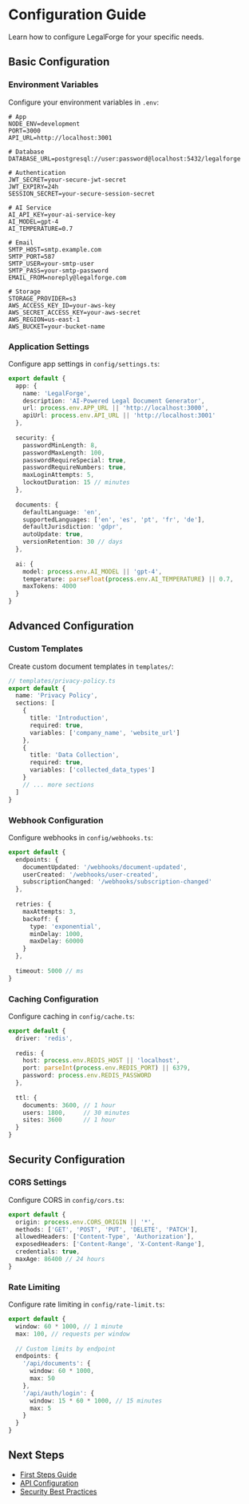 # Configuration Guide

Learn how to configure LegalForge for your specific needs.

## Basic Configuration

### Environment Variables

Configure your environment variables in `.env`:

```env
# App
NODE_ENV=development
PORT=3000
API_URL=http://localhost:3001

# Database
DATABASE_URL=postgresql://user:password@localhost:5432/legalforge

# Authentication
JWT_SECRET=your-secure-jwt-secret
JWT_EXPIRY=24h
SESSION_SECRET=your-secure-session-secret

# AI Service
AI_API_KEY=your-ai-service-key
AI_MODEL=gpt-4
AI_TEMPERATURE=0.7

# Email
SMTP_HOST=smtp.example.com
SMTP_PORT=587
SMTP_USER=your-smtp-user
SMTP_PASS=your-smtp-password
EMAIL_FROM=noreply@legalforge.com

# Storage
STORAGE_PROVIDER=s3
AWS_ACCESS_KEY_ID=your-aws-key
AWS_SECRET_ACCESS_KEY=your-aws-secret
AWS_REGION=us-east-1
AWS_BUCKET=your-bucket-name
```

### Application Settings

Configure app settings in `config/settings.ts`:

```typescript
export default {
  app: {
    name: 'LegalForge',
    description: 'AI-Powered Legal Document Generator',
    url: process.env.APP_URL || 'http://localhost:3000',
    apiUrl: process.env.API_URL || 'http://localhost:3001'
  },
  
  security: {
    passwordMinLength: 8,
    passwordMaxLength: 100,
    passwordRequireSpecial: true,
    passwordRequireNumbers: true,
    maxLoginAttempts: 5,
    lockoutDuration: 15 // minutes
  },
  
  documents: {
    defaultLanguage: 'en',
    supportedLanguages: ['en', 'es', 'pt', 'fr', 'de'],
    defaultJurisdiction: 'gdpr',
    autoUpdate: true,
    versionRetention: 30 // days
  },
  
  ai: {
    model: process.env.AI_MODEL || 'gpt-4',
    temperature: parseFloat(process.env.AI_TEMPERATURE) || 0.7,
    maxTokens: 4000
  }
}
```

## Advanced Configuration

### Custom Templates

Create custom document templates in `templates/`:

```typescript
// templates/privacy-policy.ts
export default {
  name: 'Privacy Policy',
  sections: [
    {
      title: 'Introduction',
      required: true,
      variables: ['company_name', 'website_url']
    },
    {
      title: 'Data Collection',
      required: true,
      variables: ['collected_data_types']
    }
    // ... more sections
  ]
}
```

### Webhook Configuration

Configure webhooks in `config/webhooks.ts`:

```typescript
export default {
  endpoints: {
    documentUpdated: '/webhooks/document-updated',
    userCreated: '/webhooks/user-created',
    subscriptionChanged: '/webhooks/subscription-changed'
  },
  
  retries: {
    maxAttempts: 3,
    backoff: {
      type: 'exponential',
      minDelay: 1000,
      maxDelay: 60000
    }
  },
  
  timeout: 5000 // ms
}
```

### Caching Configuration

Configure caching in `config/cache.ts`:

```typescript
export default {
  driver: 'redis',
  
  redis: {
    host: process.env.REDIS_HOST || 'localhost',
    port: parseInt(process.env.REDIS_PORT) || 6379,
    password: process.env.REDIS_PASSWORD
  },
  
  ttl: {
    documents: 3600, // 1 hour
    users: 1800,     // 30 minutes
    sites: 3600      // 1 hour
  }
}
```

## Security Configuration

### CORS Settings

Configure CORS in `config/cors.ts`:

```typescript
export default {
  origin: process.env.CORS_ORIGIN || '*',
  methods: ['GET', 'POST', 'PUT', 'DELETE', 'PATCH'],
  allowedHeaders: ['Content-Type', 'Authorization'],
  exposedHeaders: ['Content-Range', 'X-Content-Range'],
  credentials: true,
  maxAge: 86400 // 24 hours
}
```

### Rate Limiting

Configure rate limiting in `config/rate-limit.ts`:

```typescript
export default {
  window: 60 * 1000, // 1 minute
  max: 100, // requests per window
  
  // Custom limits by endpoint
  endpoints: {
    '/api/documents': {
      window: 60 * 1000,
      max: 50
    },
    '/api/auth/login': {
      window: 15 * 60 * 1000, // 15 minutes
      max: 5
    }
  }
}
```

## Next Steps

- [First Steps Guide](./first-steps.md)
- [API Configuration](../api-reference/configuration.md)
- [Security Best Practices](../security/best-practices.md)